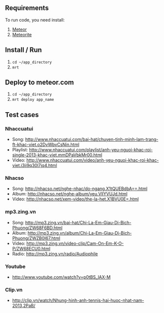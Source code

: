 ## Requirements ##

To run code, you need install:

1. [Meteor](http://docs.meteor.com/#quickstart)
2. [Meteorite](http://oortcloud.github.io/meteorite/)

## Install / Run ##

1. `cd ~/app_directory`
2. `mrt`

## Deploy to meteor.com ##

1. `cd ~/app_directory`
2. `mrt deploy app_name`

## Test cases ##

### Nhaccuatui ###

- Song: http://www.nhaccuatui.com/bai-hat/chuyen-tinh-minh-lam-trang-ft-khac-viet.o2DvWbvCsNin.html
- Playlist: http://www.nhaccuatui.com/playlist/anh-yeu-nguoi-khac-roi-single-2013-khac-viet.mmDPaVbkMr00.html
- Video: http://www.nhaccuatui.com/video/anh-yeu-nguoi-khac-roi-khac-viet.i3ii9q30l7jq4.html

### Nhacso ###

- Song: http://nhacso.net/nghe-nhac/do-ngang.X1tQUEBdbA==.html
- Album: http://nhacso.net/nghe-album/yeu.VllYVUJd.html
- Video: http://nhacso.net/xem-video/the-la-het.X1BVU0E=.html

### mp3.zing.vn ###

- Song: http://mp3.zing.vn/bai-hat/Chi-La-Em-Giau-Di-Bich-Phuong/ZW68F6BD.html
- Album: http://mp3.zing.vn/album/Chi-La-Em-Giau-Di-Bich-Phuong/ZWZB0I67.html 
- Video: http://mp3.zing.vn/video-clip/Cam-On-Em-K-O-P/ZW68ECU0.html
- Radio: http://mp3.zing.vn/radio/Audiophile

### Youtube ###
- http://www.youtube.com/watch?v=p0tBS_IAX-M

### Clip.vn ###
- http://clip.vn/watch/Nhung-hinh-anh-tennis-hai-huoc-nhat-nam-2013,2PaB/